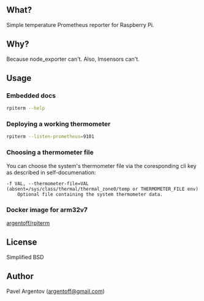 ## What?
Simple temperature Prometheus reporter for Raspberry Pi.

## Why?
Because node_exporter can't. Also, lmsensors can't.

## Usage

### Embedded docs

```bash
rpiterm --help
```

### Deploying a working thermometer

```bash
rpiterm --listen-prometheus=9101
```

### Choosing a thermometer file
You can choose the system's thermometer file via the coresponding cli key as described in self-documenation:

```
-f VAL, --thermometer-file=VAL
(absent=/sys/class/thermal/thermal_zone0/temp or THERMOMETER_FILE env)
    Optional file containing the system thermometer data.
```

### Docker image for arm32v7
[argentoff/rpiterm](https://hub.docker.com/r/argentoff/rpiterm/)

## License
Simplified BSD

## Author
Pavel Argentov (argentoff@gmail.com)
